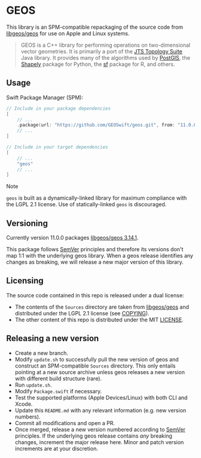# GEOS

This library is an SPM-compatible repackaging of the source code from [libgeos/geos](https://github.com/libgeos/geos) for use on Apple and Linux systems.

> GEOS is a C++ library for performing operations on two-dimensional vector
> geometries. It is primarily a port of the [JTS Topology
> Suite](https://github.com/locationtech/jts) Java library.  It provides many of
> the algorithms used by [PostGIS](http://www.postgis.net/), the
> [Shapely](https://pypi.org/project/Shapely/) package for Python, the
> [sf](https://github.com/r-spatial/sf) package for R, and others.

## Usage

Swift Package Manager (SPM):

```swift
// Include in your package dependencies
[
    // ...
    .package(url: "https://github.com/GEOSwift/geos.git", from: "11.0.0"),
    // ...
]

// Include in your target dependencies
[
    // ...
    "geos"
    // ...
]
```

> [!NOTE]
> `geos` is built as a dynamically-linked library for maximum compliance with the LGPL 2.1 license. Use of statically-linked `geos` is discouraged.

## Versioning

Currently version 11.0.0 packages [libgeos/geos 3.14.1](https://github.com/libgeos/geos/releases/tag/3.14.1).

This package follows [SemVer](https://semver.org) principles and therefore its versions don't map 1:1 with the underlying geos library. When a geos release identifies any changes as breaking, we will release a new major version of this library.

## Licensing

The source code contained in this repo is released under a dual license:
* The contents of the `Sources` directory are taken from [libgeos/geos](https://github.com/libgeos/geos) and distributed under the LGPL 2.1 license (see [COPYING](https://github.com/GEOSwift/geos/blob/main/Sources/COPYING)).
* The other content of this repo is distributed under the MIT [LICENSE](https://github.com/GEOSwift/geos/blob/main/LICENSE).

## Releasing a new version

* Create a new branch.
* Modify `update.sh` to successfully pull the new version of geos and construct an SPM-compatible `Sources` directory. This only entails pointing at a new source archive unless geos releases a new version with different build structure (rare).
* Run `update.sh`.
* Modify `Package.swift` if necessary.
* Test the supported platforms (Apple Devices/Linux) with both CLI and Xcode.
* Update this `README.md` with any relevant information (e.g. new version numbers).
* Commit all modifications and open a PR.
* Once merged, release a new version numbered according to [SemVer](https://semver.org) principles. If the underlying geos release contains *any* breaking changes, increment the major release here. Minor and patch version increments are at your discretion.

